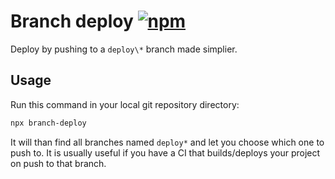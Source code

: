 # Branch deploy [![npm](https://img.shields.io/npm/v/branch-deploy.svg)](https://www.npmjs.com/package/branch-deploy)

Deploy by pushing to a `deploy\*` branch made simplier.

## Usage

Run this command in your local git repository directory:

```bash
npx branch-deploy
```

It will than find all branches named `deploy*` and let you choose which one to push to. It is usually useful if you have a CI that builds/deploys your project on push to that branch.
